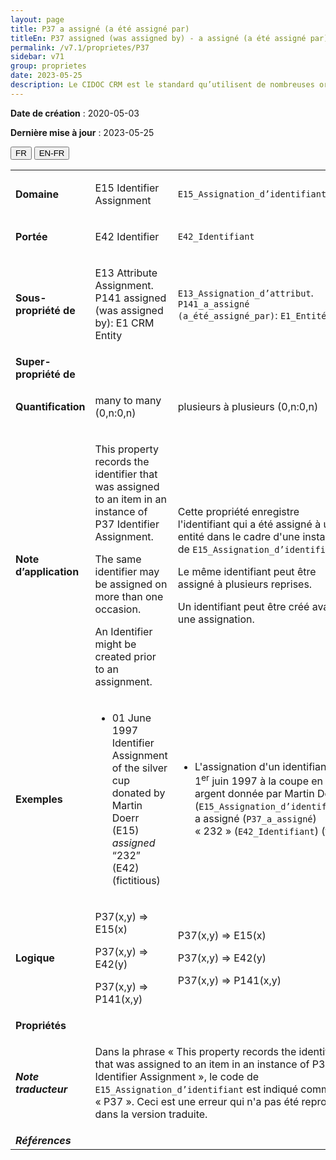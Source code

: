 ```yaml
---
layout: page
title: P37 a assigné (a été assigné par)
titleEn: P37 assigned (was assigned by) - a assigné (a été assigné par)
permalink: /v7.1/proprietes/P37
sidebar: v71
group: proprietes
date: 2023-05-25
description: Le CIDOC CRM est le standard qu’utilisent de nombreuses organisations pour l’échange et l’intégration de jeux de données et de spécifications patrimoniales. Il est développé et maintenu à jour exclusivement en anglais par le CRM SIG, un sous-groupe du Conseil international des musées (ICOM). Ceci est une traduction officielle en français développée par la Traduction en français du CIDOC CRM, une initiative qui offre une version française à jour et accessible ouvertement et gratuitement du standard CIDOC CRM et en démocratise l'usage dans la communauté patrimoniale francophone. ------------ The CIDOC CRM is the standard used by many heritage organizations for the exchange and integration of museum collection datasets and specifications. It is developed and maintained exclusively in English by the CRM SIG, a subgroup of the International Council of Museums (ICOM). This is an official translation developed by the Traduction en français du CIDOC CRM, an initiative offering an open, up-to-date, and free French version of the CIDOC CRM standard, and democratizing its use in the francophone heritage community.
---
```


**Date de création** : 2020-05-03

**Dernière mise à jour** : 2023-05-25

<div class="lang-buttons">
 <button id="fr" class="activate">FR</button>
 <button id="en-fr">EN-FR</button>
</div>

<table>
<tbody>
<tr>
<td><strong>Domaine</strong></td>
<td class="en">
<p>E15 Identifier Assignment</p>
</td>
<td>
<p><code class="language-plaintext highlighter-rouge">E15_Assignation_d’identifiant</code></p>
</td>
</tr>
<tr>
<td><strong>Portée</strong></td>
<td class="en">
<p>E42 Identifier</p>
</td>
<td>
<p><code class="language-plaintext highlighter-rouge">E42_Identifiant</code></p>
</td>
</tr>
<tr>
<td><strong>Sous-propriété de</strong></td>
<td class="en">
<p>E13 Attribute Assignment. P141 assigned (was assigned by): E1 CRM Entity</p>
</td>
<td>
<p><code class="language-plaintext highlighter-rouge">E13_Assignation_d’attribut</code>. <code class="language-plaintext highlighter-rouge">P141_a_assigné (a_été_assigné_par)</code>: <code class="language-plaintext highlighter-rouge">E1_Entité_CRM</code></p>
</td>
</tr>
<tr>
<td><strong>Super-propriété de</strong></td>
<td class="en">
</td>
<td>
</td>
</tr>
<tr>
<td><strong>Quantification</strong></td>
<td class="en">
<p>many to many (0,n:0,n)</p>
</td>
<td>
<p>plusieurs à plusieurs (0,n:0,n)</p>
</td>
</tr>
<tr>
<td><strong>Note d’application</strong></td>
<td class="en">
<p>This property records the identifier that was assigned to an item in an instance of P37 Identifier Assignment.</p>
<p>The same identifier may be assigned on more than one occasion.</p>
<p>An Identifier might be created prior to an assignment.</p>
</td>
<td>
<p>Cette propriété enregistre l'identifiant qui a été assigné à une entité dans le cadre d'une instance de <code class="language-plaintext highlighter-rouge">E15_Assignation_d’identifiant</code>. </p>
<p>Le même identifiant peut être assigné à plusieurs reprises. </p>
<p>Un identifiant peut être créé avant une assignation. </p>
</td>
</tr>
<tr>
<td><strong>Exemples</strong></td>
<td class="en">
<ul>
<li><p>01 June 1997 Identifier Assignment of the silver cup donated by Martin Doerr (E15) <em>assigned</em> “232” (E42) (fictitious)</p>
</li>
</ul>
</td>
<td>
<ul>
<li><p>L'assignation d'un identifiant le 1<sup>er</sup> juin 1997 à la coupe en argent donnée par Martin Doerr (<code class="language-plaintext highlighter-rouge">E15_Assignation_d’identifiant</code>) a assigné (<code class="language-plaintext highlighter-rouge">P37_a_assigné</code>) « 232 » (<code class="language-plaintext highlighter-rouge">E42_Identifiant</code>) (fictif)</p>
</li>
</ul>
</td>
</tr>
<tr>
<td><strong>Logique</strong></td>
<td class="en">
<p>P37(x,y) ⇒ E15(x)</p>
<p>P37(x,y) ⇒ E42(y)</p>
<p>P37(x,y) ⇒ P141(x,y)</p>
</td>
<td>
<p>P37(x,y) ⇒ E15(x)</p>
<p>P37(x,y) ⇒ E42(y)</p>
<p>P37(x,y) ⇒ P141(x,y)</p>
</td>
</tr>
<tr>
<td><strong>Propriétés</strong></td>
<td class="en">
</td>
<td>
</td>
</tr>
<tr>
<td><strong><em>Note traducteur</em></strong></td>
<td colspan="2">
<p>Dans la phrase « This property records the identifier that was assigned to an item in an instance of P37 Identifier Assignment », le code de <code class="language-plaintext highlighter-rouge">E15_Assignation_d’identifiant</code> est indiqué comme « P37 ». Ceci est une erreur qui n'a pas été reproduite dans la version traduite.</p>
</td>
</tr>
<tr>
<td><strong><em>Références</em></strong></td>
<td colspan="2">
</td>
</tr>
</tbody>
</table>
